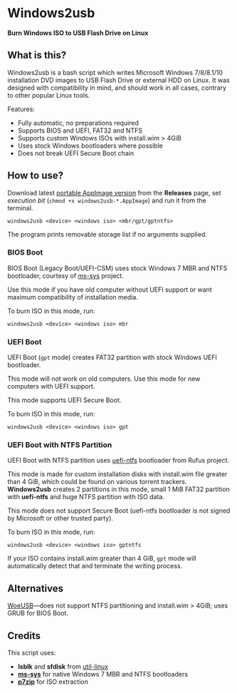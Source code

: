 # Windows2usb
**Burn Windows ISO to USB Flash Drive on Linux**

## What is this?

Windows2usb is a bash script which writes Microsoft Windows 7/8/8.1/10 installation DVD images to USB Flash Drive or external HDD on Linux. It was designed with compatibility in mind, and should work in all cases, contrary to other popular Linux tools.

Features:

* Fully automatic, no preparations required
* Supports BIOS and UEFI, FAT32 and NTFS
* Supports custom Windows ISOs with install.wim > 4GiB
* Uses stock Windows bootloaders where possible
* Does not break UEFI Secure Boot chain

## How to use?

Download latest [portable AppImage version](https://github.com/ValdikSS/windows2usb/releases) from the **Releases** page, set *execution bit* (`chmod +x windows2usb-*.AppImage`) and run it from the terminal.

`windows2usb <device> <windows iso> <mbr/gpt/gptntfs>`

The program prints removable storage list if no arguments supplied.

### BIOS Boot

BIOS Boot (Legacy Boot/UEFI-CSM) uses stock Windows 7 MBR and NTFS bootloader, courtesy of [ms-sys](http://ms-sys.sourceforge.net/) project.

Use this mode if you have old computer without UEFI support or want maximum compatibility of installation media.

To burn ISO in this mode, run:

`windows2usb <device> <windows iso> mbr`

### UEFI Boot

UEFI Boot (`gpt` mode) creates FAT32 partition with stock Windows UEFI bootloader.

This mode will not work on old computers. Use this mode for new computers with UEFI support.

This mode supports UEFI Secure Boot.

To burn ISO in this mode, run:

`windows2usb <device> <windows iso> gpt`

### UEFI Boot with NTFS Partition

UEFI Boot with NTFS partition uses [uefi-ntfs](https://github.com/pbatard/uefi-ntfs) bootloader from Rufus project.

This mode is made for custom installation disks with install.wim file greater than 4 GiB, which could be found on various torrent trackers. **Windows2usb** creates 2 partitions in this mode, small 1 MiB FAT32 partition with **uefi-ntfs** and huge NTFS partition with ISO data.

This mode does not support Secure Boot (uefi-ntfs bootloader is not signed by Microsoft or other trusted party).

To burn ISO in this mode, run:

`windows2usb <device> <windows iso> gptntfs`

If your ISO contains install.wim greater than 4 GiB, `gpt` mode will automatically detect that and terminate the writing process.

## Alternatives

[WoeUSB](https://github.com/slacka/WoeUSB)—does not support NTFS partitioning and install.wim > 4GiB; uses GRUB for BIOS Boot.

## Credits

This script uses:

* **lsblk** and **sfdisk** from [util-linux](https://mirrors.edge.kernel.org/pub/linux/utils/util-linux/)
* [**ms-sys**](http://ms-sys.sourceforge.net/) for native Windows 7 MBR and NTFS bootloaders
* [**p7zip**](https://www.7-zip.org/) for ISO extraction
